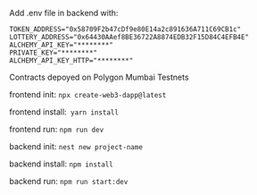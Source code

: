Add .env file in backend with:
```
TOKEN_ADDRESS="0x58709F2b47cDf9e80E14a2c891636A711C69CB1c"
LOTTERY_ADDRESS="0x64430AAef8BE36722A8874EDB32F15D84C4EFB4E"
ALCHEMY_API_KEY="********"
PRIVATE_KEY="********"
ALCHEMY_API_KEY_HTTP="********"
```
Contracts depoyed on Polygon Mumbai Testnets

frontend init: ```npx create-web3-dapp@latest```

frontend install:``` yarn install```

frontend run: ```npm run dev```

backend init: ```nest new project-name```

backend install: ```npm install```

backend run: ```npm run start:dev```
